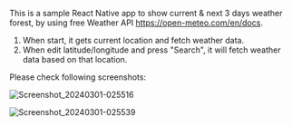 This is a sample React Native app to show current & next 3 days weather forest, by using free Weather API https://open-meteo.com/en/docs.

1. When start, it gets current location and fetch weather data.
2. When edit latitude/longitude and press "Search", it will fetch weather data based on that location.

Please check following screenshots:


![Screenshot_20240301-025516](https://github.com/bd901029/react-native-weather-app-test/assets/46511221/95103844-8da0-4c61-9ea6-d32a79ec01eb)


![Screenshot_20240301-025539](https://github.com/bd901029/react-native-weather-app-test/assets/46511221/1458c00e-33de-4175-af88-98d8ef2845b9)
